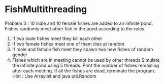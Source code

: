 # FishMultithreading
Problem 3 : 
10 male and 10 female fishes are added to an infinite pond.
Fishes randomly meet other fish in the pond according to the
rules.
1) If two male fishes meet they kill each other
2) If two female fishes meet one of them dies at random
3) If male and female fish meet they spawn two new fishes of
random gender
4) Fishes which are in meeting cannot be used by other
threads
Simulate the infinite pond using 5 threads. Print the
number of fishes remaining after each meeting. If all the fishes
are dead, terminate the program.
Hint : Use Arraylist and java.util.Random
